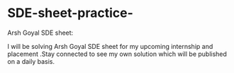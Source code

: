 # SDE-sheet-practice-
Arsh Goyal SDE sheet:

I will be solving Arsh Goyal SDE sheet for my upcoming internship and placement .Stay connected to see my own solution which will be  published on a daily basis.

